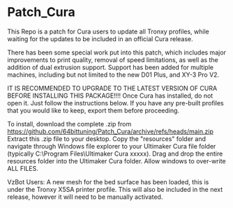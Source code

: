 # Patch_Cura
 This Repo is a patch for Cura users to update all Tronxy profiles, while waiting for the updates to be included in an official Cura release.

There has been some special work put into this patch, which includes major improvements to print quality, removal of speed limitations, as well as the addition of dual extrusion support. Support has been added for multiple machines, including but not limited to the new D01 Plus, and XY-3 Pro V2.

IT IS RECOMMENDED TO UPGRADE TO THE LATEST VERSION OF CURA BEFORE INSTALLING THIS PACKAGE!!!!  Once Cura has installed, do not open it. Just follow the instructions below. If you have any pre-built profiles that you would like to keep, export them before proceeding.

To install, download the complete .zip from https://github.com/64bittuning/Patch_Cura/archive/refs/heads/main.zip
Extract this .zip file to your desktop. Copy the "resources" folder and navigate through Windows file explorer to your Ultimaker Cura file folder (typically C:\Program Files\Ultimaker Cura xxxxx). Drag and drop the entire resources folder into the Ultimaker Cura folder. Allow windows to over-write ALL FILES. 

VzBot Users: A new mesh for the bed surface has been loaded, this is under the Tronxy X5SA printer profile. This will also be included in the next release, however it will need to be manually activated.